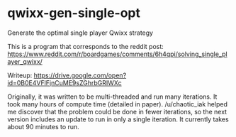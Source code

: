 # qwixx-gen-single-opt
Generate the optimal single player Qwixx strategy

This is a program that corresponds to the reddit post:
https://www.reddit.com/r/boardgames/comments/6h4qpi/solving_single_player_qwixx/

Writeup: https://drive.google.com/open?id=0B0E4VFlFjnCuME9sZGhrbGRIWXc

Originally, it was written to be multi-threaded and run many iterations. It took many hours of compute time (detailed in paper). /u/chaotic_iak helped me discover that the problem could be done in fewer iterations, so the next version includes an update to run in only a single iteration. It currently takes about 90 minutes to run.
